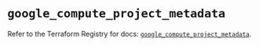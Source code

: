 # `google_compute_project_metadata`

Refer to the Terraform Registry for docs: [`google_compute_project_metadata`](https://registry.terraform.io/providers/hashicorp/google/5.29.1/docs/resources/compute_project_metadata).
